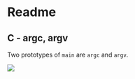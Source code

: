 <h1>Readme</h1>
<h2>C - argc, argv</h2>
<p>Two prototypes of <code>main</code> are <code>argc</code> and <code>argv</code>.</p>
<a href="https://www.holbertonschool.com/"><img src="https://www.holbertonschool.com/assets/holberton-logo-1cc451260ca3cd297def53f2250a9794810667c7ca7b5fa5879a569a457bf16f.png" /></a>
